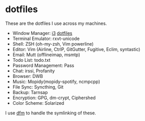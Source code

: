 dotfiles
========
These are the dotfiles I use across my machines.

- Window Manager: [i3](i3wm.org) [dotfiles](https://github.com/peterlvilim/i3dotfiles)
- Terminal Emulator: rxvt-unicode
- Shell: ZSH (oh-my-zsh, Vim powerline)
- Editor: Vim (Airline, CtrlP, GitGutter, Fugitive, Eclim, syntastic)
- Email: Mutt (offlineimap, msmtp)
- Todo List: todo.txt
- Password Management: Pass
- Chat: irssi, Profanity
- Browser: DWB
- Music: Mopidy(mopidy-spotify, ncmpcpp)
- File Sync: Syncthing, Git
- Backup: Tarnsap
- Encryption: GPG, dm-crypt, Ciphershed
- Color Scheme: Solarized

I use [dfm](https://github.com/justone/dfm) to handle the symlinking of these.
